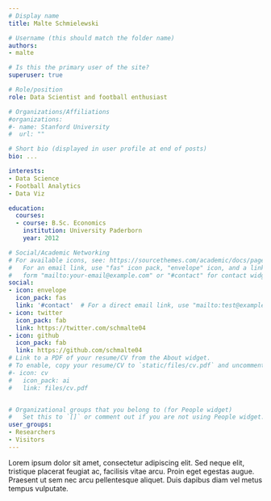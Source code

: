 ```yaml
---
# Display name
title: Malte Schmielewski

# Username (this should match the folder name)
authors:
- malte

# Is this the primary user of the site?
superuser: true

# Role/position
role: Data Scientist and football enthusiast

# Organizations/Affiliations
#organizations:
#- name: Stanford University
#  url: ""

# Short bio (displayed in user profile at end of posts)
bio: ...

interests:
- Data Science
- Football Analytics
- Data Viz

education:
  courses:
  - course: B.Sc. Economics
    institution: University Paderborn
    year: 2012

# Social/Academic Networking
# For available icons, see: https://sourcethemes.com/academic/docs/page-builder/#icons
#   For an email link, use "fas" icon pack, "envelope" icon, and a link in the
#   form "mailto:your-email@example.com" or "#contact" for contact widget.
social:
- icon: envelope
  icon_pack: fas
  link: '#contact'  # For a direct email link, use "mailto:test@example.org".
- icon: twitter
  icon_pack: fab
  link: https://twitter.com/schmalte04
- icon: github
  icon_pack: fab
  link: https://github.com/schmalte04
# Link to a PDF of your resume/CV from the About widget.
# To enable, copy your resume/CV to `static/files/cv.pdf` and uncomment the lines below.
#- icon: cv
#   icon_pack: ai
#   link: files/cv.pdf


# Organizational groups that you belong to (for People widget)
#   Set this to `[]` or comment out if you are not using People widget.
user_groups:
- Researchers
- Visitors
---
```


Lorem ipsum dolor sit amet, consectetur adipiscing elit. Sed neque elit, tristique placerat feugiat ac, facilisis vitae arcu. Proin eget egestas augue. Praesent ut sem nec arcu pellentesque aliquet. Duis dapibus diam vel metus tempus vulputate.
